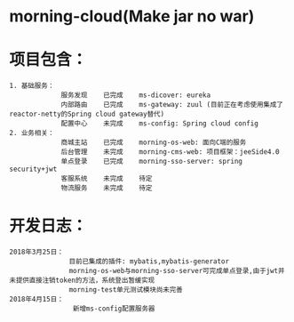 morning-cloud(Make jar no war)
======

项目包含：
===================
    1. 基础服务：
                 服务发现    已完成    ms-dicover: eureka
                 内部路由    已完成    ms-gateway: zuul (目前正在考虑使用集成了reactor-netty的Spring cloud gateway替代)
                 配置中心    未完成    ms-config: Spring cloud config
    2. 业务相关：
                 商城主站    已完成    morning-os-web: 面向C端的服务
                 后台管理    未完成    morning-cms-web: 项目框架：jeeSide4.0
                 单点登录    已完成    morning-sso-server: spring security+jwt
                 客服系统    未完成    待定
                 物流服务    未完成    待定
                  
开发日志：
======
    2018年3月25日：
                   目前已集成的插件: mybatis,mybatis-generator
                   morning-os-web与morning-sso-server可完成单点登录,由于jwt并未提供直接注销token的方法，系统登出暂缓实现
                   morning-test单元测试模块尚未完善
    2018年4月15日：
                    新增ms-config配置服务器
                   